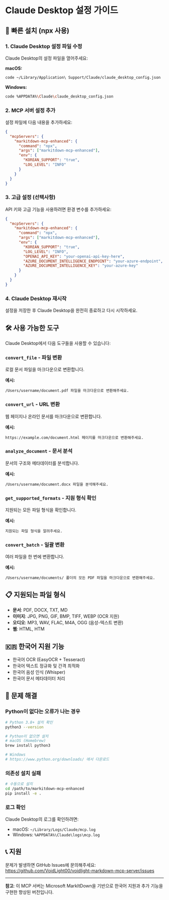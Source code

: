 # Claude Desktop 설정 가이드

## 🚀 빠른 설치 (npx 사용)

### 1. Claude Desktop 설정 파일 수정

Claude Desktop의 설정 파일을 열어주세요:

**macOS:**
```bash
code ~/Library/Application\ Support/Claude/claude_desktop_config.json
```

**Windows:**
```bash
code %APPDATA%\Claude\claude_desktop_config.json
```

### 2. MCP 서버 설정 추가

설정 파일에 다음 내용을 추가하세요:

```json
{
  "mcpServers": {
    "markitdown-mcp-enhanced": {
      "command": "npx",
      "args": ["markitdown-mcp-enhanced"],
      "env": {
        "KOREAN_SUPPORT": "true",
        "LOG_LEVEL": "INFO"
      }
    }
  }
}
```

### 3. 고급 설정 (선택사항)

API 키와 고급 기능을 사용하려면 환경 변수를 추가하세요:

```json
{
  "mcpServers": {
    "markitdown-mcp-enhanced": {
      "command": "npx",
      "args": ["markitdown-mcp-enhanced"],
      "env": {
        "KOREAN_SUPPORT": "true",
        "LOG_LEVEL": "INFO",
        "OPENAI_API_KEY": "your-openai-api-key-here",
        "AZURE_DOCUMENT_INTELLIGENCE_ENDPOINT": "your-azure-endpoint",
        "AZURE_DOCUMENT_INTELLIGENCE_KEY": "your-azure-key"
      }
    }
  }
}
```

### 4. Claude Desktop 재시작

설정을 저장한 후 Claude Desktop을 완전히 종료하고 다시 시작하세요.

## 🛠️ 사용 가능한 도구

Claude Desktop에서 다음 도구들을 사용할 수 있습니다:

### `convert_file` - 파일 변환
로컬 문서 파일을 마크다운으로 변환합니다.

**예시:**
```
/Users/username/document.pdf 파일을 마크다운으로 변환해주세요.
```

### `convert_url` - URL 변환  
웹 페이지나 온라인 문서를 마크다운으로 변환합니다.

**예시:**
```
https://example.com/document.html 페이지를 마크다운으로 변환해주세요.
```

### `analyze_document` - 문서 분석
문서의 구조와 메타데이터를 분석합니다.

**예시:**
```
/Users/username/document.docx 파일을 분석해주세요.
```

### `get_supported_formats` - 지원 형식 확인
지원되는 모든 파일 형식을 확인합니다.

**예시:**
```
지원되는 파일 형식을 알려주세요.
```

### `convert_batch` - 일괄 변환
여러 파일을 한 번에 변환합니다.

**예시:**
```
/Users/username/documents/ 폴더의 모든 PDF 파일을 마크다운으로 변환해주세요.
```

## 📋 지원되는 파일 형식

- **문서**: PDF, DOCX, TXT, MD
- **이미지**: JPG, PNG, GIF, BMP, TIFF, WEBP (OCR 지원)
- **오디오**: MP3, WAV, FLAC, M4A, OGG (음성-텍스트 변환)
- **웹**: HTML, HTM

## 🇰🇷 한국어 지원 기능

- 한국어 OCR (EasyOCR + Tesseract)
- 한국어 텍스트 정규화 및 간격 최적화
- 한국어 음성 인식 (Whisper)
- 한국어 문서 메타데이터 처리

## 🔧 문제 해결

### Python이 없다는 오류가 나는 경우
```bash
# Python 3.8+ 설치 확인
python3 --version

# Python이 없으면 설치
# macOS (Homebrew)
brew install python3

# Windows
# https://www.python.org/downloads/ 에서 다운로드
```

### 의존성 설치 실패
```bash
# 수동으로 설치
cd /path/to/markitdown-mcp-enhanced
pip install -e .
```

### 로그 확인
Claude Desktop의 로그를 확인하려면:
- macOS: `~/Library/Logs/Claude/mcp.log`
- Windows: `%APPDATA%\Claude\logs\mcp.log`

## 📞 지원

문제가 발생하면 GitHub Issues에 문의해주세요:
https://github.com/VoidLight00/voidlight-markdown-mcp-server/issues

---

**참고**: 이 MCP 서버는 Microsoft MarkItDown을 기반으로 한국어 지원과 추가 기능을 구현한 향상된 버전입니다.